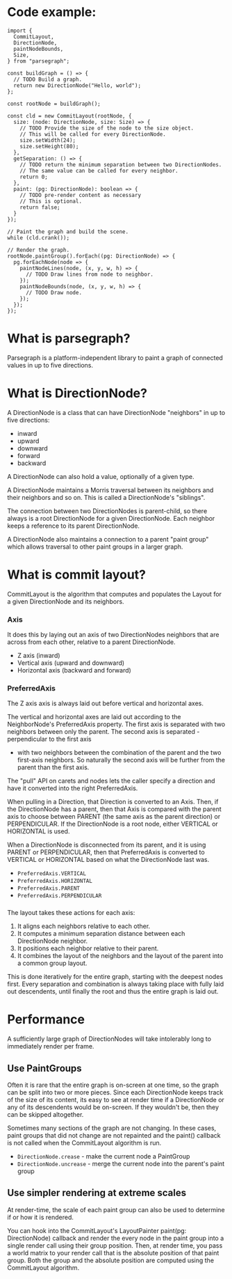 # Code example:

```
import { 
  CommitLayout,
  DirectionNode,
  paintNodeBounds,
  Size,
} from "parsegraph";

const buildGraph = () => {
  // TODO Build a graph.
  return new DirectionNode("Hello, world");
};

const rootNode = buildGraph();

const cld = new CommitLayout(rootNode, {
  size: (node: DirectionNode, size: Size) => {
    // TODO Provide the size of the node to the size object.
    // This will be called for every DirectionNode.
    size.setWidth(24);
    size.setHeight(80);
  },
  getSeparation: () => {
    // TODO return the minimum separation between two DirectionNodes.
    // The same value can be called for every neighbor.
    return 0;
  },
  paint: (pg: DirectionNode): boolean => {
    // TODO pre-render content as necessary
    // This is optional.
    return false;
  }
});

// Paint the graph and build the scene.
while (cld.crank());

// Render the graph.
rootNode.paintGroup().forEach((pg: DirectionNode) => {
  pg.forEachNode(node => {
    paintNodeLines(node, (x, y, w, h) => {
      // TODO Draw lines from node to neighbor.
    });
    paintNodeBounds(node, (x, y, w, h) => {
      // TODO Draw node.
    });
  });
});

```

# What is parsegraph?

Parsegraph is a platform-independent library to paint a graph of connected
values in up to five directions.

# What is DirectionNode?

A DirectionNode is a class that can have DirectionNode "neighbors" in up to five
directions:

- inward
- upward
- downward
- forward
- backward

A DirectionNode can also hold a value, optionally of a given type.

A DirectionNode maintains a Morris traversal between its neighbors and their
neighbors and so on. This is called a DirectionNode's "siblings".

The connection between two DirectionNodes is parent-child, so there always is a
root DirectionNode for a given DirectionNode. Each neighbor keeps a reference
to its parent DirectionNode.

A DirectionNode also maintains a connection to a parent "paint group" which
allows traversal to other paint groups in a larger graph.

# What is commit layout?

CommitLayout is the algorithm that computes and populates the Layout for a
given DirectionNode and its neighbors.

### Axis

It does this by laying out an axis of two DirectionNodes neighbors that are
across from each other, relative to a parent DirectionNode.

* Z axis (inward)
* Vertical axis (upward and downward)
* Horizontal axis (backward and forward)

### PreferredAxis

The Z axis axis is always laid out before vertical and horizontal axes.

The vertical and horizontal axes are laid out according to the NeighborNode's
PreferredAxis property. The first axis is separated with two neighbors between
only the parent. The second axis is separated - perpendicular to the first axis
- with two neighbors between the combination of the parent and the two
first-axis neighbors. So naturally the second axis will be further from the
parent than the first axis.

The "pull" API on carets and nodes lets the caller specify a direction and
have it converted into the right PreferredAxis.

When pulling in a Direction, that Direction is converted to an Axis. Then, if
the DirectionNode has a parent, then that Axis is compared with the parent axis
to choose between PARENT (the same axis as the parent direction) or
PERPENDICULAR. If the DirectionNode is a root node, either VERTICAL or
HORIZONTAL is used.

When a DirectionNode is disconnected from its parent, and it is using PARENT or
PERPENDICULAR, then that PreferredAxis is converted to VERTICAL or HORIZONTAL
based on what the DirectionNode last was.

* `PreferredAxis.VERTICAL`
* `PreferredAxis.HORIZONTAL`
* `PreferredAxis.PARENT`
* `PreferredAxis.PERPENDICULAR`

###

The layout takes these actions for each axis:

1. It aligns each neighbors relative to each other.
2. It computes a minimum separation distance between each DirectionNode neighbor.
3. It positions each neighbor relative to their parent.
4. It combines the layout of the neighbors and the layout of the parent into a
common group layout.

This is done iteratively for the entire graph, starting with the deepest nodes
first. Every separation and combination is always taking place with fully laid
out descendents, until finally the root and thus the entire graph is laid out.

# Performance

A sufficiently large graph of DirectionNodes will take intolerably long to
immediately render per frame.

## Use PaintGroups

Often it is rare that the entire graph is on-screen at one time, so the graph
can be split into two or more pieces. Since each DirectionNode keeps track of
the size of its content, its easy to see at render time if a DirectionNode or
any of its descendents would be on-screen. If they wouldn't be, then they can
be skipped altogether.

Sometimes many sections of the graph are not changing. In these cases, paint
groups that did not change are not repainted and the paint() callback is not
called when the CommitLayout algorithm is run.

* `DirectionNode.crease` - make the current node a PaintGroup
* `DirectionNode.uncrease` - merge the current node into the parent's paint group


## Use simpler rendering at extreme scales

At render-time, the scale of each paint group can also be used to determine if
or how it is rendered.

You can hook into the CommitLayout's LayoutPainter paint(pg: DirectionNode)
callback and render the every node in the paint group into a single render call
using their group position. Then, at render time, you pass a world matrix to
your render call that is the absolute position of that paint group. Both the
group and the absolute position are computed using the CommitLayout
algorithm.
